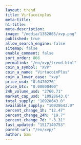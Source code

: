 ```yaml
---
layout: trend
title: Virtacoinplus
meta-title: 
h1-title: 
meta-description: 
image: "/media/1382865/xvp.png"
published: true
allow_search_engine: false
sitemap: false
enable_comment: false
sort_order: 866
permalink: "/en/xvp/trend.html"
coin_a_symbol: "XVP"
coin_a_name: "VirtacoinPlus"
coin_a_lower_case: "xvp"
price_usd: "0.0470276"
price_btc: "0.00000400"
24h_volume_usd: "2760.71"
market_cap_usd: "10928643.0"
total_supply: "10928643.0"
available_supply: "10928643.0"
percent_change_1h: "12.47"
percent_change_24h: "19.7"
percent_change_7d: "-3.31"
last_updated: "1517140753"
parent-url: "/en/xvp/"
author: Sam
---
```


